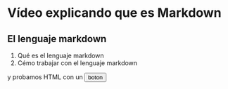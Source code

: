 Vídeo explicando que es Markdown
===

El lenguaje markdown
---

1. Qué es el lenguaje markdown
2. Cémo trabajar con el lenguaje markdown

y probamos HTML con un <button>boton</button>

